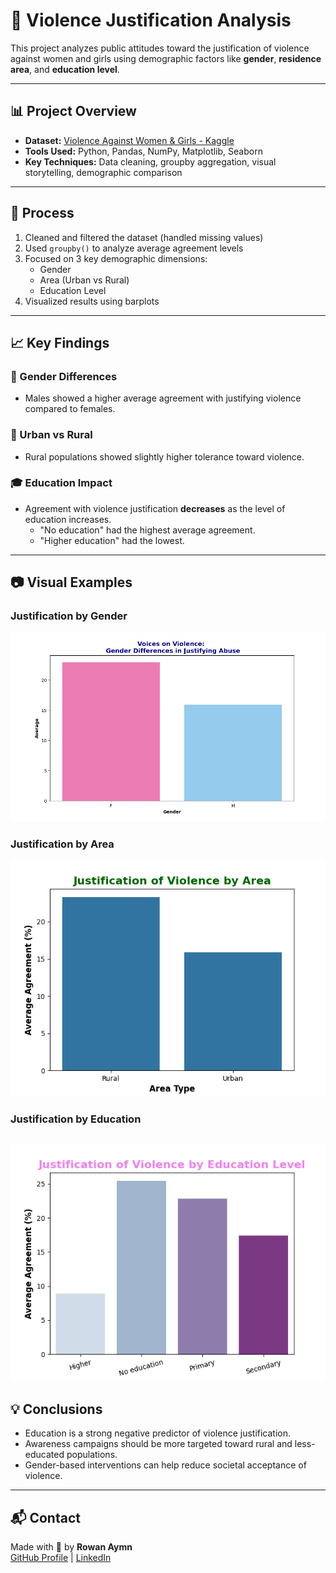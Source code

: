 # 🧠 Violence Justification Analysis

This project analyzes public attitudes toward the justification of violence against women and girls using demographic factors like **gender**, **residence area**, and **education level**.

---

## 📊 Project Overview

- **Dataset:** [Violence Against Women & Girls - Kaggle](https://www.kaggle.com/datasets/whenamancodes/violence-against-women-girls)
- **Tools Used:** Python, Pandas, NumPy, Matplotlib, Seaborn
- **Key Techniques:** Data cleaning, groupby aggregation, visual storytelling, demographic comparison

---

## 🧪 Process

1. Cleaned and filtered the dataset (handled missing values)
2. Used `groupby()` to analyze average agreement levels
3. Focused on 3 key demographic dimensions:
   - Gender
   - Area (Urban vs Rural)
   - Education Level
4. Visualized results using barplots

---

## 📈 Key Findings

### 🎯 Gender Differences
- Males showed a higher average agreement with justifying violence compared to females.

### 🏡 Urban vs Rural
- Rural populations showed slightly higher tolerance toward violence.

### 🎓 Education Impact
- Agreement with violence justification **decreases** as the level of education increases.
  - "No education" had the highest average agreement.
  - "Higher education" had the lowest.

---

## 📷 Visual Examples
### Justification by Gender
![Justification by Gender](https://github.com/Rowaneissa/violence-data-analysis/blob/main/plot1.png?raw=true)

### Justification by Area
![Justification by Area](https://github.com/Rowaneissa/violence-data-analysis/blob/main/plot2.png?raw=true)

### Justification by Education
![Justification by Education](https://github.com/Rowaneissa/violence-data-analysis/blob/main/plot3.png?raw=true)
---

## 💡 Conclusions

- Education is a strong negative predictor of violence justification.
- Awareness campaigns should be more targeted toward rural and less-educated populations.
- Gender-based interventions can help reduce societal acceptance of violence.

---

## 📬 Contact

Made with 🧠 by **Rowan Aymn**  
[GitHub Profile]((https://github.com/Rowaneissa)) | [LinkedIn]((https://www.linkedin.com/in/rowan-eissa-128171204/))

